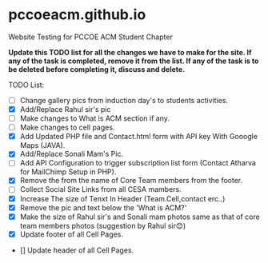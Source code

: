 # pccoeacm.github.io
Website Testing for PCCOE ACM Student Chapter

**Update this TODO list for all the changes we have to make for the site. If any of the task is completed, remove it from the list.
If any of the task is to be deleted before completing it, discuss and delete.**


TODO List:

- [ ] Change gallery pics from induction day's to students activities.
- [x] Add/Replace Rahul sir's pic
- [ ] Make changes to What is ACM section if any.
- [ ] Make changes to cell pages.
- [x] Add Updated PHP file and Contact.html form with API key With Gooogle Maps (JAVA).
- [x] Add/Replace Sonali Mam's Pic.
- [ ] Add API Configuration to trigger subscription list form (Contact Atharva for MailChimp Setup in PHP).
- [x] Remove the <href> from the name of Core Team members from the footer.
- [ ] Collect Social Site Links from all CESA mambers.
- [x] Increase The size of Tenxt In Header (Team.Cell,contact erc..)
- [x] Remove the pic and text below the 'What is ACM?'
- [x] Make the size of Rahul sir's and Sonali mam photos same as that of core team members photos (suggestion by Rahul sir😊)
- [x] Update footer of all Cell Pages.
- [] Update header of all Cell Pages.
